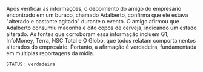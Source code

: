 Após verificar as informações, o depoimento do amigo do empresário encontrado em um buraco, chamado Adalberto, confirma que ele estava "alterado e bastante agitado" durante o evento. O amigo afirmou que Adalberto consumiu maconha e oito copos de cerveja, indicando um estado alterado. As fontes que corroboram essa informação incluem G1, InfoMoney, Terra, NSC Total e O Globo, que todos relatam comportamentos alterados do empresário. Portanto, a afirmação é verdadeira, fundamentada em múltiplas reportagens da mídia.
```
STATUS: verdadeira